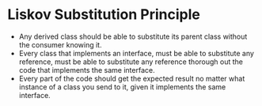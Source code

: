 # Liskov Substitution Principle

- Any derived class should be able to substitute its parent class without the consumer knowing it.
- Every class that implements an interface, must be able to substitute any reference, must be able to substitute any reference thorough out the code that implements the same interface.
- Every part of the code should get the expected result no matter what instance of a class you send to it, given it implements the same interface.